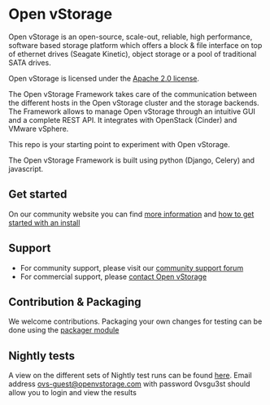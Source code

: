 # Open vStorage

Open vStorage is an open-source, scale-out, reliable, high performance, software based storage platform which offers a block & file interface on top of ethernet drives (Seagate Kinetic), object storage or a pool of traditional SATA drives. 

Open vStorage is licensed under the [Apache 2.0 license](http://www.apache.org/licenses/LICENSE-2.0).

The Open vStorage Framework takes care of the communication between the different hosts in the Open vStorage cluster and the storage backends. The Framework allows to manage Open vStorage through an intuitive GUI and a complete REST API. It integrates with OpenStack (Cinder) and VMware vSphere.

This repo is your starting point to experiment with Open vStorage.

The Open vStorage Framework is built using python (Django, Celery) and javascript.

## Get started

On our community website you can find [more information](https://www.openvstorage.org) and [how to get started with an install](https://www.openvstorage.org/doc/Installation)

## Support
* For community support, please visit our [community support forum](https://groups.google.com/forum/#!forum/open-vstorage)
* For commercial support, please [contact Open vStorage](https://www.openvstorage.com/contactus/) 

## Contribution & Packaging

We welcome contributions.
Packaging your own changes for testing can be done using the [packager module](packaging/generic/packager.py)

## Nightly tests

A view on the different sets of Nightly test runs can be found [here](http://testrail.openvstorage.com/index.php?/runs/overview/10).
Email address ovs-guest@openvstorage.com with password 0vsgu3st should allow you to login and view the results
